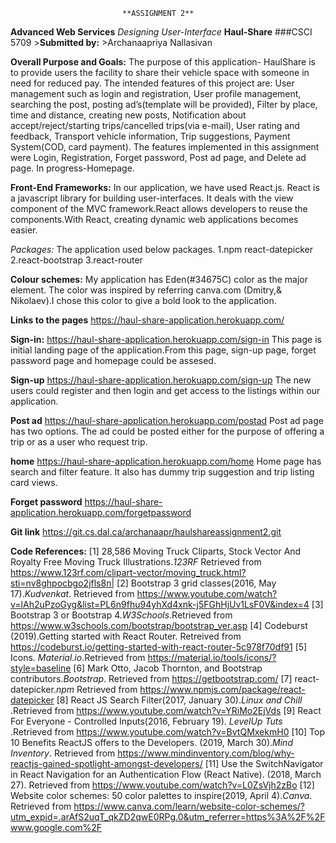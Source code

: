                              **ASSIGNMENT 2**
**Advanced Web Services**
*Designing User-Interface*
**Haul-Share**
###CSCI 5709
      >**Submitted by:**
            >Archanaapriya Nallasivan

**Overall Purpose and Goals:**
   The purpose of this application- HaulShare is to provide users the facility to share their vehicle space with someone in need for reduced pay.
   The intended features of this project are: User management such as login and registration, User profile management, searching the post, posting ad’s(template will be provided), Filter by place, time and distance, creating new posts, Notification about accept/reject/starting trips/cancelled trips(via e-mail), User rating and feedback, Transport vehicle information, Trip suggestions, Payment System(COD, card payment).
   The features implemented in this assignment were Login, Registration, Forget password, Post ad page, and Delete ad page.
   In progress-Homepage.

**Front-End Frameworks:**
    In our application, we have used React.js. React is a javascript library for building user-interfaces. It deals with the view component of the MVC framework.React allows developers to reuse the components.With React, creating dynamic web applications becomes easier.

 *Packages:*
     The application used below packages.
     1.npm react-datepicker
     2.react-bootstrap
     3.react-router

**Colour schemes:**
     My application has Eden(#34675C) color as the major element. The color was inspired by referring canva.com (Dmitry,& Nikolaev).I chose this color to give a bold look to the application.

**Links to the pages**
 https://haul-share-application.herokuapp.com/

 **Sign-in:**
https://haul-share-application.herokuapp.com/sign-in
This page is initial landing page of the application.From this page, sign-up page, forget password page and homepage could be assesed.

**Sign-up**
https://haul-share-application.herokuapp.com/sign-up
The new users could register and then login and get access to the listings within our application.

**Post ad**
https://haul-share-application.herokuapp.com/postad
Post ad page has two options. The ad could be posted either for the purpose of offering a trip or as a user who request trip.

**home**
https://haul-share-application.herokuapp.com/home
Home page has search and filter feature. It also has dummy trip suggestion and trip listing card views.

**Forget password**
https://haul-share-application.herokuapp.com/forgetpassword


**Git link**
https://git.cs.dal.ca/archanaapr/haulshareassignment2.git

**Code References:**
[1] 28,586 Moving Truck Cliparts, Stock Vector And Royalty Free Moving Truck Illustrations.*123RF* Retrieved from https://www.123rf.com/clipart-vector/moving_truck.html?sti=nv8ghpocbgo2jfls8n|
[2] Bootstrap 3 grid classes(2016, May 17).*Kudvenkat*. Retrieved from https://www.youtube.com/watch?v=lAh2uPzoGyg&list=PL6n9fhu94yhXd4xnk-j5FGhHjUv1LsF0V&index=4
[3] Bootstrap 3 or Bootstrap 4.*W3Schools*.Retrieved from https://www.w3schools.com/bootstrap/bootstrap_ver.asp
[4] Codeburst (2019).Getting started with React Router. Retreived from https://codeburst.io/getting-started-with-react-router-5c978f70df91
[5] Icons. *Material.io*.Retrieved from https://material.io/tools/icons/?style=baseline
[6] Mark Otto, Jacob Thornton, and Bootstrap contributors.*Bootstrap*. Retrieved from https://getbootstrap.com/
[7] react-datepicker.*npm* Retrieved from https://www.npmjs.com/package/react-datepicker
[8] React JS Search Filter(2017, January 30).*Linux and Chill* .Retrieved from https://www.youtube.com/watch?v=YRiMo2EjVds
[9] React For Everyone - Controlled Inputs(2016, February 19). *LevelUp Tuts* .Retrieved from https://www.youtube.com/watch?v=BvtQMxekmH0
[10] Top 10 Benefits ReactJS offers to the Developers. (2019, March 30).*Mind Inventory*. Retrieved from https://www.mindinventory.com/blog/why-reactjs-gained-spotlight-amongst-developers/
[11] Use the SwitchNavigator in React Navigation for an Authentication Flow (React Native). (2018, March 27). Retrieved from https://www.youtube.com/watch?v=L0ZsVjh2zBo
[12] Website color schemes: 50 color palettes to inspire(2019, April 4).*Canva*. Retrieved from https://www.canva.com/learn/website-color-schemes/?utm_expid=.arAfS2uqT_qkZD2qwE0RPg.0&utm_referrer=https%3A%2F%2Fwww.google.com%2F

